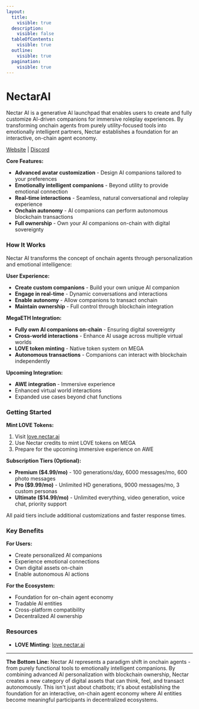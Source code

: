 ```yaml
---
layout:
  title:
    visible: true
  description:
    visible: false
  tableOfContents:
    visible: true
  outline:
    visible: true
  pagination:
    visible: true
---
```


# NectarAI

Nectar AI is a generative AI launchpad that enables users to create and fully customize AI-driven companions for immersive roleplay experiences. By transforming onchain agents from purely utility-focused tools into emotionally intelligent partners, Nectar establishes a foundation for an interactive, on-chain agent economy.

[Website](https://nectar.ai/) | [Discord](https://discord.com/invite/ZFfEAbgsHm)

**Core Features:**

* **Advanced avatar customization** - Design AI companions tailored to your preferences
* **Emotionally intelligent companions** - Beyond utility to provide emotional connection
* **Real-time interactions** - Seamless, natural conversational and roleplay experience
* **Onchain autonomy** - AI companions can perform autonomous blockchain transactions
* **Full ownership** - Own your AI companions on-chain with digital sovereignty

### How It Works

Nectar AI transforms the concept of onchain agents through personalization and emotional intelligence:

**User Experience:**

* **Create custom companions** - Build your own unique AI companion
* **Engage in real-time** - Dynamic conversations and interactions
* **Enable autonomy** - Allow companions to transact onchain
* **Maintain ownership** - Full control through blockchain integration

**MegaETH Integration:**

* **Fully own AI companions on-chain** - Ensuring digital sovereignty
* **Cross-world interactions** - Enhance AI usage across multiple virtual worlds
* **LOVE token minting** - Native token system on MEGA
* **Autonomous transactions** - Companions can interact with blockchain independently

**Upcoming Integration:**

* **AWE integration** - Immersive experience
* Enhanced virtual world interactions
* Expanded use cases beyond chat functions

### Getting Started

**Mint LOVE Tokens:**

1. Visit [love.nectar.ai](https://love.nectar.ai)
2. Use Nectar credits to mint LOVE tokens on MEGA
3. Prepare for the upcoming immersive experience on AWE

**Subscription Tiers (Optional):**

* **Premium ($4.99/mo)** - 100 generations/day, 6000 messages/mo, 600 photo messages
* **Pro ($9.99/mo)** - Unlimited HD generations, 9000 messages/mo, 3 custom personas
* **Ultimate ($14.99/mo)** - Unlimited everything, video generation, voice chat, priority support

All paid tiers include additional customizations and faster response times.

### Key Benefits

**For Users:**

* Create personalized AI companions
* Experience emotional connections
* Own digital assets on-chain
* Enable autonomous AI actions

**For the Ecosystem:**

* Foundation for on-chain agent economy
* Tradable AI entities
* Cross-platform compatibility
* Decentralized AI ownership

### Resources

* **LOVE Minting**: [love.nectar.ai](https://love.nectar.ai)

***

**The Bottom Line:** Nectar AI represents a paradigm shift in onchain agents - from purely functional tools to emotionally intelligent companions. By combining advanced AI personalization with blockchain ownership, Nectar creates a new category of digital assets that can think, feel, and transact autonomously. This isn't just about chatbots; it's about establishing the foundation for an interactive, on-chain agent economy where AI entities become meaningful participants in decentralized ecosystems.
